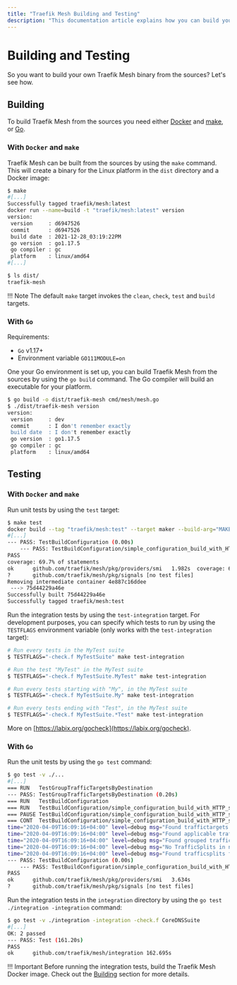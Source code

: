 ```yaml
---
title: "Traefik Mesh Building and Testing"
description: "This documentation article explains how you can build your own Traefik Mesh binary from the sources."
---
```


# Building and Testing

So you want to build your own Traefik Mesh binary from the sources? Let's see how.

## Building

To build Traefik Mesh from the sources you need either [Docker](https://github.com/docker/docker) and [make](https://www.gnu.org/software/make/manual/make.html), 
or [Go](https://github.com/golang/go). 

### With `Docker` and `make`

Traefik Mesh can be built from the sources by using the `make` command.
This will create a binary for the Linux platform in the `dist` directory and a Docker image:

```bash
$ make
#[...]
Successfully tagged traefik/mesh:latest
docker run --name=build -t "traefik/mesh:latest" version
version:
 version     : d6947526
 commit      : d6947526
 build date  : 2021-12-28_03:19:22PM
 go version  : go1.17.5
 go compiler : gc
 platform    : linux/amd64
#[...]

$ ls dist/
traefik-mesh
``` 

!!! Note
    The default `make` target invokes the `clean`, `check`, `test` and `build` targets.

### With `Go`

Requirements:

- `Go` v1.17+
- Environment variable `GO111MODULE=on`

One your Go environment is set up, you can build Traefik Mesh from the sources by using the `go build` command.
The Go compiler will build an executable for your platform.

```bash
$ go build -o dist/traefik-mesh cmd/mesh/mesh.go
$ ./dist/traefik-mesh version
version:
 version     : dev
 commit      : I don't remember exactly
 build date  : I don't remember exactly
 go version  : go1.17.5
 go compiler : gc
 platform    : linux/amd64
```

## Testing

### With `Docker` and `make`

Run unit tests by using the `test` target:

```bash
$ make test
docker build --tag "traefik/mesh:test" --target maker --build-arg="MAKE_TARGET=local-test" /home/user/traefik-mesh/
#[...]
--- PASS: TestBuildConfiguration (0.00s)
    --- PASS: TestBuildConfiguration/simple_configuration_build_with_HTTP_service (0.20s)
PASS
coverage: 69.7% of statements
ok  	github.com/traefik/mesh/pkg/providers/smi	1.982s	coverage: 69.7% of statements
?   	github.com/traefik/mesh/pkg/signals	[no test files]
Removing intermediate container 4e887c16ddee
 ---> 75d44229a46e
Successfully built 75d44229a46e
Successfully tagged traefik/mesh:test
```

Run the integration tests by using the `test-integration` target. For development purposes, you can specify which tests 
to run by using the `TESTFLAGS` environment variable (only works with the `test-integration` target):

```bash
# Run every tests in the MyTest suite
$ TESTFLAGS="-check.f MyTestSuite" make test-integration

# Run the test "MyTest" in the MyTest suite
$ TESTFLAGS="-check.f MyTestSuite.MyTest" make test-integration

# Run every tests starting with "My", in the MyTest suite
$ TESTFLAGS="-check.f MyTestSuite.My" make test-integration

# Run every tests ending with "Test", in the MyTest suite
$ TESTFLAGS="-check.f MyTestSuite.*Test" make test-integration
```

More on [https://labix.org/gocheck](https://labix.org/gocheck).

### With `Go`

Run the unit tests by using the `go test` command:

```bash
$ go test -v ./...
#[...]
=== RUN   TestGroupTrafficTargetsByDestination
--- PASS: TestGroupTrafficTargetsByDestination (0.20s)
=== RUN   TestBuildConfiguration
=== RUN   TestBuildConfiguration/simple_configuration_build_with_HTTP_service
=== PAUSE TestBuildConfiguration/simple_configuration_build_with_HTTP_service
=== CONT  TestBuildConfiguration/simple_configuration_build_with_HTTP_service
time="2020-04-09T16:09:16+04:00" level=debug msg="Found traffictargets for service default/demo-service: [0xc0009004e0]"
time="2020-04-09T16:09:16+04:00" level=debug msg="Found applicable traffictargets for service default/demo-service: [0xc0009004e0]"
time="2020-04-09T16:09:16+04:00" level=debug msg="Found grouped traffictargets for service default/demo-service: map[{name:api-service namespace:default port:}:[0xc000900820]]"
time="2020-04-09T16:09:16+04:00" level=debug msg="No TrafficSplits in namespace: default"
time="2020-04-09T16:09:16+04:00" level=debug msg="Found trafficsplits for service default/demo-service: []"
--- PASS: TestBuildConfiguration (0.00s)
    --- PASS: TestBuildConfiguration/simple_configuration_build_with_HTTP_service (0.21s)
PASS
ok  	github.com/traefik/mesh/pkg/providers/smi	3.634s
?   	github.com/traefik/mesh/pkg/signals	[no test files]
```

Run the integration tests in the `integration` directory by using the `go test ./integration -integration` command:

```bash
$ go test -v ./integration -integration -check.f CoreDNSSuite
#[...]
OK: 2 passed
--- PASS: Test (161.20s)
PASS
ok  	github.com/traefik/mesh/integration	162.695s
```

!!! Important
    Before running the integration tests, build the Traefik Mesh Docker image.
    Check out the [Building](#building) section for more details.
